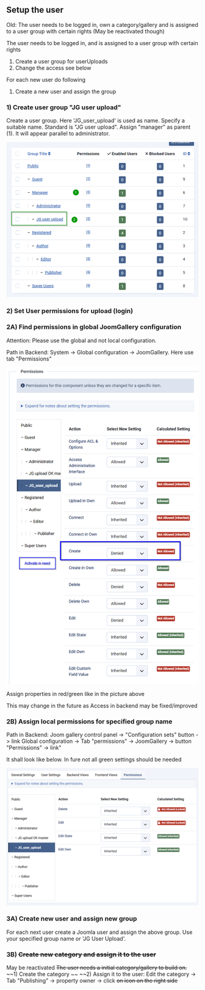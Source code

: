 ## Setup the user

Old: The user needs to be logged in, own a category/gallery and is assigned to a user group with certain rights (May be reactivated though)

The user needs to be logged in, and is assigned to a user group with certain rights

1) Create a user group for userUploads
2) Change the access see below

For each new user do following
1) Create a new user and assign the group

### 1) Create user group "JG user upload"

Create a user group. Here 'JG_user_upload' is used as name. Specify a suitable name. Standard is "JG user upload". Assign "manager" as parent (1). It will appear parallel to administrator. 
					
![User group order](https://github.com/ThomasFinnern/JoomGallery_fith_dev/blob/main/.jg_dev_doc/jg_4x/images/site.UserUpload/user.upload.group.order.en.png?raw=true"  "User group order")

### 2) Set User permissions for upload (login)

### 2A) Find permissions in global JoomGallery configuration

Attention: Please use the global and not local configuration.

Path in Backend: System -> Global configuration -> JoomGallery. Here use tab "Permissions"

![List of system permissions](https://github.com/ThomasFinnern/JoomGallery_fith_dev/blob/main/.jg_dev_doc/jg_4x/images/site.UserUpload/system.permissions.en.png?raw=true"  "List of system permissions")

Assign properties in red/green like in the picture above

This may change in the future as Access in backend may be fixed/improved


### 2B) Assign local permissions for specified group name

Path in Backend: Joom gallery control panel -> "Configuration sets" button -> link Global configuration -> Tab "permissions" -> JoomGallery -> button "Permissions" -> link"

It shall look like below. In fure not all green settings should be needed

![List of joom gallery permissions](https://github.com/ThomasFinnern/JoomGallery_fith_dev/blob/main/.jg_dev_doc/jg_4x/images/site.UserUpload/jg.permissions.en.png?raw=true"  "List of joom gallery permissions")

### 3A) Create new user and assign new group 

For each next user create a Joomla user and assign the above group. Use your specified group name or 'JG User Upload'. 

### 3B) ~~Create new category and assign it to the user~~

May be reactivated 
~~The user needs a initial category/gallery to build on.~~
~~1) Create the category  ~~
~~2) Assign it to the user: Edit the category -> Tab "Publishing" -> property owner -> click ~~on icon on the right side~~
